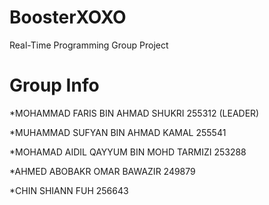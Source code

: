 # BoosterXOXO
Real-Time Programming Group Project

# Group Info

*MOHAMMAD FARIS BIN AHMAD SHUKRI 255312 (LEADER)

*MUHAMMAD SUFYAN BIN AHMAD KAMAL 255541

*MOHAMAD AIDIL QAYYUM BIN MOHD TARMIZI 253288

*AHMED ABOBAKR OMAR BAWAZIR  249879

*CHIN SHIANN FUH 256643
